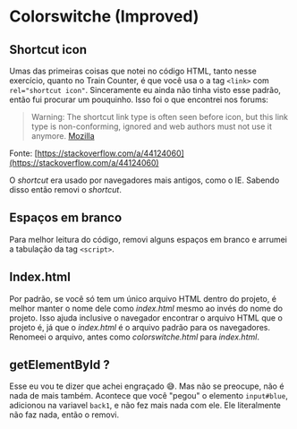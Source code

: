 # Colorswitche (Improved)

## Shortcut icon

Umas das primeiras coisas que notei no código HTML, tanto nesse exercício, quanto no Train Counter, é que você usa o a tag `<link>` com `rel="shortcut icon"`. Sinceramente eu ainda não tinha visto esse padrão, então fui procurar um pouquinho. Isso foi o que encontrei nos forums:

>Warning: The shortcut link type is often seen before icon, but this link type is non-conforming, ignored and web authors must not use it anymore. 
>[Mozilla](https://developer.mozilla.org/en-US/docs/Web/HTML/Link_types)

Fonte: [https://stackoverflow.com/a/44124060](https://stackoverflow.com/a/44124060)

O *shortcut* era usado por navegadores mais antigos, como o IE. Sabendo disso então removi o *shortcut*.


## Espaços em branco

Para melhor leitura do código, removi alguns espaços em branco e arrumei a tabulação da tag `<script>`.


## Index.html

Por padrão, se você só tem um único arquivo HTML dentro do projeto, é melhor manter o nome dele como *index.html* mesmo ao invés do nome do projeto. Isso ajuda inclusive o navegador encontrar o arquivo HTML que o projeto é, já que o *index.html* é o arquivo padrão para os navegadores. Renomeei o arquivo, antes como *colorswitche.html* para *index.html*.


## getElementById ?

Esse eu vou te dizer que achei engraçado :sweat_smile:. Mas não se preocupe, não é nada de mais também. Acontece que você "pegou" o elemento `input#blue`, adicionou na variavel `back1`, e não fez mais nada com ele. Ele literalmente não faz nada, então o removi.